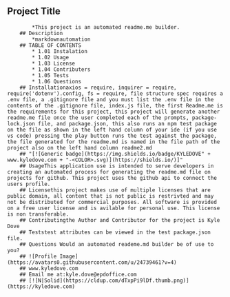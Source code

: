 ## Project Title
            *This project is an automated readme.me builder.
        ## Description 
            *markdownautomation
        ## TABLE OF CONTENTS
            * 1.01 Instalation
            * 1.02 Usage
            * 1.03 License
            * 1.04 Contributers
            * 1.05 Tests
            * 1.06 Questions
        ## Installationaxios = require, inquirer = require, require('dotenv').config, fs = require, file structure spec requires a .env file, a .gitignore file and you must list the .env file in the contents of the .gitignore file, index.js file, the first Readme.me is the requirements for this project, this project will generate another readme.me file once the user completed each of the prompts, package-lock.json file, and package.json, this also runs an npm test package on the file as shown in the left hand column of your ide (if you use vs code) pressing the play button runs the test against the package, the file generated for the readme.md is named in the file path of the project also on the left hand column readme2.md
        ## "[![Generic badge](https://img.shields.io/badge/KYLEDOVE" + www.kyledove.com + "-<COLOR>.svg)](https://shields.io/)]"
        ## UsageThis application use is intended to serve developers in creating an automated process for generating the readme.md file on projects for github. This project uses the github api to connect the users profile. 
        ## Licensethis project makes use of multiple licenses that are public domain, all content that is not public is restrivted and may not be distributed for commercial purposes. All software is provided on a free user license and is avilable for personal use. This license is non transferable. 
        ## Contributingthe Author and Contributor for the project is Kyle Dove
        ## Teststest attributes can be viewed in the test package.json file.
        ## Questions Would an automated reademe.md builder be of use to you? 
        ## ![Profile Image](https://avatars0.githubusercontent.com/u/24739461?v=4)
        ## www.kyledove.com
        ## Email me at:kyle.dove@epdoffice.com
        ## [![N|Solid](https://cldup.com/dTxpPi9lDf.thumb.png)](https://kyledove.com)